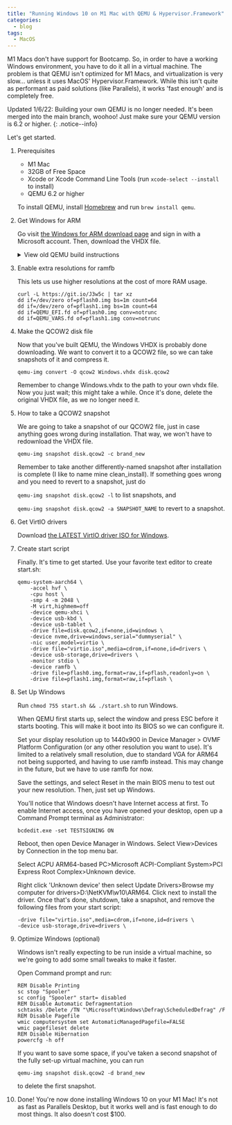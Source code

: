 ```yaml
---
title: "Running Windows 10 on M1 Mac with QEMU & Hypervisor.Framework"
categories:
  - blog
tags:
  - MacOS
---
```


M1 Macs don't have support for Bootcamp. So, in order to have a working Windows environment, you have to do it all in a virtual machine. The problem is that QEMU isn't optimized for M1 Macs, and virtualization is very slow... unless it uses MacOS' Hypervisor.Framework. While this isn't quite as performant as paid solutions (like Parallels), it works 'fast enough' and is completely free.

Updated 1/6/22: Building your own QEMU is no longer needed. It's been merged into the main branch, woohoo! Just make sure your QEMU version is 6.2 or higher.
{: .notice--info}

Let's get started.

1. Prerequisites

    - M1 Mac
    - 32GB of Free Space
    - Xcode or Xcode Command Line Tools (run `xcode-select --install` to install)
    - QEMU 6.2 or higher

    To install QEMU, install [Homebrew](https://brew.sh) and run `brew install qemu`.

2. Get Windows for ARM

   Go visit [the Windows for ARM download page](https://www.microsoft.com/en-us/software-download/windowsinsiderpreviewARM64) and sign in with a Microsoft account. Then, download the VHDX file.
   <details>
   <summary>View old QEMU build instructions</summary>

   You can still build your own QEMU if you want, but you don't really need to anymore. You should just use the Homebrew binaries. Just skip this part.

   Build QEMU with HV.F support

       brew install ninja pkgconfig glib pixman
       wget https://download.qemu.org/qemu-6.2.0.tar.xz
       tar xvJf qemu-6.2.0.tar.xz
       cd qemu-6.2.0
       ./configure
       make

   </details>

3. Enable extra resolutions for ramfb

    This lets us use higher resolutions at the cost of more RAM usage.

       curl -L https://git.io/J3w5c | tar xz
       dd if=/dev/zero of=pflash0.img bs=1m count=64
       dd if=/dev/zero of=pflash1.img bs=1m count=64
       dd if=QEMU_EFI.fd of=pflash0.img conv=notrunc
       dd if=QEMU_VARS.fd of=pflash1.img conv=notrunc

4. Make the QCOW2 disk file

    Now that you've built QEMU, the Windows VHDX is probably done downloading. We want to convert it to a QCOW2 file, so we can take snapshots of it and compress it.

    `qemu-img convert -O qcow2 Windows.vhdx disk.qcow2`

    Remember to change Windows.vhdx to the path to your own vhdx file. Now you just wait; this might take a while.
    Once it's done, delete the original VHDX file, as we no longer need it.

5. How to take a QCOW2 snapshot

    We are going to take a snapshot of our QCOW2 file, just in case anything goes wrong during installation. That way, we won't have to redownload the VHDX file.

    `qemu-img snapshot disk.qcow2 -c brand_new`

    Remember to take another differently-named snapshot after installation is complete (I like to name mine clean_install). If something goes wrong and you need to revert to a snapshot, just do

    `qemu-img snapshot disk.qcow2 -l` to list snapshots, and

    `qemu-img snapshot disk.qcow2 -a SNAPSHOT_NAME` to revert to a snapshot.

6. Get VirtIO drivers

    Download [the LATEST VirtIO driver ISO for Windows](https://github.com/virtio-win/virtio-win-pkg-scripts/blob/master/README.md).

7. Create start script

    Finally. It's time to get started.
    Use your favorite text editor to create start.sh:

       qemu-system-aarch64 \
           -accel hvf \
           -cpu host \
           -smp 4 -m 2048 \
           -M virt,highmem=off
           -device qemu-xhci \
           -device usb-kbd \
           -device usb-tablet \
           -drive file=disk.qcow2,if=none,id=windows \
           -device nvme,drive=windows,serial="dummyserial" \
           -nic user,model=virtio \
           -drive file="virtio.iso",media=cdrom,if=none,id=drivers \
           -device usb-storage,drive=drivers \
           -monitor stdio \
           -device ramfb \
           -drive file=pflash0.img,format=raw,if=pflash,readonly=on \
           -drive file=pflash1.img,format=raw,if=pflash \

8. Set Up Windows

    Run `chmod 755 start.sh && ./start.sh` to run Windows.

    When QEMU first starts up, select the window and press ESC before it starts booting.
    This will make it boot into its BIOS so we can configure it.

    Set your display resolution up to 1440x900 in Device Manager > OVMF Platform Configuration (or any other resolution you want to use). It's limited to a relatively small resolution, due to standard VGA for ARM64 not being supported, and having to use ramfb instead. This may change in the future, but we have to use ramfb for now.

    Save the settings, and select Reset in the main BIOS menu to test out your new resolution. Then, just set up Windows.

    You'll notice that Windows doesn't have Internet access at first. To enable Internet access, once you have opened your desktop, open up a Command Prompt terminal as Administrator:

    `bcdedit.exe -set TESTSIGNING ON`

    Reboot, then open Device Manager in Windows. Select View>Devices by Connection in the top menu bar.

    Select ACPU ARM64-based PC>Microsoft ACPI-Compliant System>PCI Express Root Complex>Unknown device.

    Right click 'Unknown device' then select Update Drivers>Browse my computer for drivers>D:\NetKVM\w10\ARM64. Click next to install the driver. Once that's done, shutdown, take a snapshot, and remove the following files from your start script:

       -drive file="virtio.iso",media=cdrom,if=none,id=drivers \
       -device usb-storage,drive=drivers \

9. Optimize Windows (optional)

    Windows isn't really expecting to be run inside a virtual machine, so we're going to add some small tweaks to make it faster.

    Open Command prompt and run:

       REM Disable Printing
       sc stop "Spooler"
       sc config "Spooler" start= disabled
       REM Disable Automatic Defragmentation
       schtasks /Delete /TN "\Microsoft\Windows\Defrag\ScheduledDefrag" /F
       REM Disable Pagefile
       wmic computersystem set AutomaticManagedPagefile=FALSE
       wmic pagefileset delete
       REM Disable Hibernation
       powercfg -h off

    If you want to save some space, if you've taken a second snapshot of the fully set-up virtual machine, you can run

    `qemu-img snapshot disk.qcow2 -d brand_new`

    to delete the first snapshot.

10. Done!
    You're now done installing Windows 10 on your M1 Mac! It's not as fast as Parallels Desktop, but it works well and is fast enough to do most things. It also doesn't cost $100.
